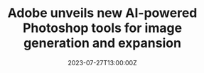 ---
external: true
url: https://www.forbes.com/sites/johanmoreno/2023/07/27/adobe-unveils-new-ai-powered-photoshop-tools-for-image-generation-and-expansion/
title: Adobe unveils new AI-powered Photoshop tools for image generation and expansion
description: Adobe has announced two new AI-powered features coming to Photoshop that aim to enhance creative workflows and provide more intuitive image generation capabilities.
date: 2023-07-27T13:00:00Z
icon: https://www.google.com/s2/favicons?domain=https://www.forbes.com&sz=32
source: Forbes
---
